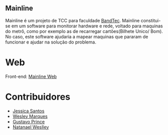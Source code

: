 ## Mainline
Mainline é um projeto de TCC para faculdade [BandTec](http://www.digitalschool.com.br/faculdade/). Mainline constitui-se em um software para monitorar hardware e rede, voltado para maquinas do metrô, como por exemplo as de recarregar cartões(Bilhete Unico/ Bom). No caso, este software ajudaria a mapear maquinas que pararam de funcionar e ajudar na solução do problema.

# Web
Front-end: [Mainline Web](https://github.com/JSantosss/Mainline-Web)

# Contribuidores
- [Jessica Santos](https://github.com/JSantosss)
- [Wesley Marques](https://github.com/wesley49)
- [Gustavo Prince](https://github.com/GPrince00)
- [Natanael Weslley](https://github.com/NatalNW)
